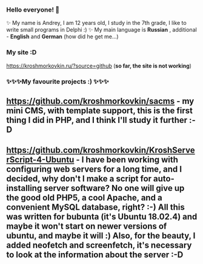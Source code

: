 ### Hello everyone! 👋

✨ My name is Andrey, I am 12 years old, I study in the 7th grade, I like to write small programs in Delphi :) ✨ 
My main language is **Russian** , additional - **English** and **German** (how did he get me...)

### My site :D
https://kroshmorkovkin.ru/?source=github
(**so far, the site is not working**)

### ✨✨✨My favourite projects :) ✨✨✨

## https://github.com/kroshmorkovkin/sacms - my mini CMS, with template support, this is the first thing I did in PHP, and I think I'll study it further :-D
## https://github.com/kroshmorkovkin/KroshServerScript-4-Ubuntu - I have been working with configuring web servers for a long time, and I decided, why don't I make a script for auto-installing server software? No one will give up the good old PHP5, a cool Apache, and a convenient MySQL database, right? :-) All this was written for bubunta (it's Ubuntu 18.02.4) and maybe it won't start on newer versions of ubuntu, and maybe it will :) Also, for the beauty, I added neofetch and screenfetch, it's necessary to look at the information about the server :-D
